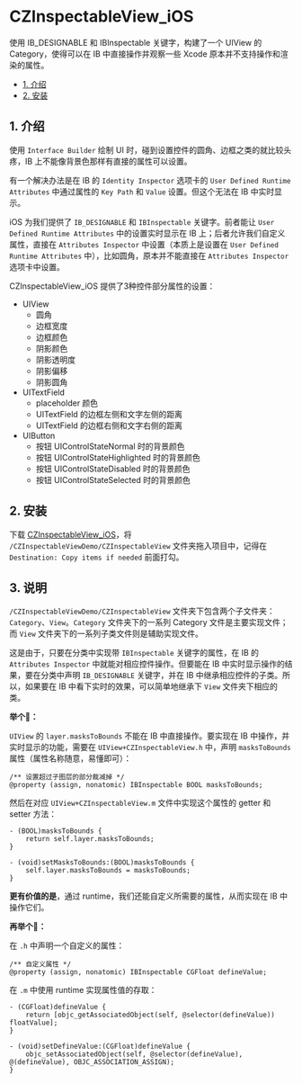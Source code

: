 # CZInspectableView_iOS
使用 IB_DESIGNABLE 和 IBInspectable 关键字，构建了一个 UIView 的 Category，使得可以在 IB 中直接操作并观察一些 Xcode 原本并不支持操作和渲染的属性。

* [1. 介绍](#1-介绍)
* [2. 安装](#2-安装)

## 1. 介绍

使用 `Interface Builder` 绘制 UI 时，碰到设置控件的圆角、边框之类的就比较头疼，IB 上不能像背景色那样有直接的属性可以设置。

有一个解决办法是在 IB 的 `Identity Inspector` 选项卡的 `User Defined Runtime Attributes` 中通过属性的 `Key Path` 和 `Value` 设置。但这个无法在 IB 中实时显示。

iOS 为我们提供了 `IB_DESIGNABLE` 和 `IBInspectable` 关键字。前者能让 `User Defined Runtime Attributes` 中的设置实时显示在 IB 上；后者允许我们自定义属性，直接在 `Attributes Inspector` 中设置（本质上是设置在 `User Defined Runtime Attributes` 中），比如圆角，原本并不能直接在 `Attributes Inspector` 选项卡中设置。

CZInspectableView_iOS 提供了3种控件部分属性的设置：

* UIView
  * 圆角
  * 边框宽度
  * 边框颜色
  * 阴影颜色
  * 阴影透明度
  * 阴影偏移
  * 阴影圆角
* UITextField
  * placeholder 颜色
  * UITextField 的边框左侧和文字左侧的距离
  * UITextField 的边框右侧和文字右侧的距离
* UIButton
  * 按钮 UIControlStateNormal 时的背景颜色
  * 按钮 UIControlStateHighlighted 时的背景颜色
  * 按钮 UIControlStateDisabled 时的背景颜色
  * 按钮 UIControlStateSelected 时的背景颜色

## 2. 安装

下载 [CZInspectableView_iOS](https://github.com/clayzhu/CZInspectableView_iOS/archive/master.zip)，将 `/CZInspectableViewDemo/CZInspectableView` 文件夹拖入项目中，记得在 `Destination: Copy items if needed` 前面打勾。

## 3. 说明

`/CZInspectableViewDemo/CZInspectableView` 文件夹下包含两个子文件夹：`Category`、`View`。`Category` 文件夹下的一系列 Category 文件是主要实现文件；而 `View` 文件夹下的一系列子类文件则是辅助实现文件。

这是由于，只要在分类中实现带 `IBInspectable` 关键字的属性，在 IB 的 `Attributes Inspector` 中就能对相应控件操作。但要能在 IB 中实时显示操作的结果，要在分类中声明 `IB_DESIGNABLE` 关键字，并在 IB 中继承相应控件的子类。所以，如果要在 IB 中看下实时的效果，可以简单地继承下 `View` 文件夹下相应的类。

**举个🌰：**

`UIView` 的 `layer.masksToBounds` 不能在 IB 中直接操作。要实现在 IB 中操作，并实时显示的功能，需要在 `UIView+CZInspectableView.h` 中，声明 `masksToBounds` 属性（属性名称随意，易懂即可）：

```objc
/** 设置超过子图层的部分裁减掉 */
@property (assign, nonatomic) IBInspectable BOOL masksToBounds;
```

然后在对应 `UIView+CZInspectableView.m` 文件中实现这个属性的 getter 和 setter 方法：

```objc
- (BOOL)masksToBounds {
    return self.layer.masksToBounds;
}

- (void)setMasksToBounds:(BOOL)masksToBounds {
    self.layer.masksToBounds = masksToBounds;
}
```

**更有价值的是**，通过 runtime，我们还能自定义所需要的属性，从而实现在 IB 中操作它们。

**再举个🌰：**

在 `.h` 中声明一个自定义的属性：

```objc
/** 自定义属性 */
@property (assign, nonatomic) IBInspectable CGFloat defineValue;
```

在 `.m` 中使用 runtime 实现属性值的存取：

```objc
- (CGFloat)defineValue {
	return [objc_getAssociatedObject(self, @selector(defineValue)) floatValue];
}

- (void)setDefineValue:(CGFloat)defineValue {
	objc_setAssociatedObject(self, @selector(defineValue), @(defineValue), OBJC_ASSOCIATION_ASSIGN);
}
```

